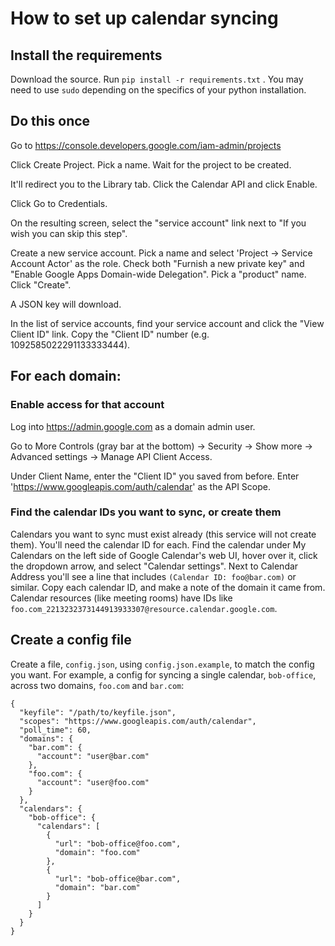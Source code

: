 # How to set up calendar syncing

## Install the requirements

Download the source. Run `pip install -r requirements.txt` . You may need to
use `sudo` depending on the specifics of your python installation.

## Do this once

Go to https://console.developers.google.com/iam-admin/projects

Click Create Project. Pick a name. Wait for the project to be created.

It'll redirect you to the Library tab. Click the Calendar API and click Enable.

Click Go to Credentials.

On the resulting screen, select the "service account" link next to "If you wish you can skip this step".

Create a new service account. Pick a name and select 'Project -> Service Account Actor' as the role. Check both "Furnish a new private key" and "Enable Google Apps Domain-wide Delegation". Pick a "product" name. Click "Create".

A JSON key will download.

In the list of service accounts, find your service account and click the "View Client ID" link. Copy the "Client ID" number (e.g. 1092585022291133333444).

## For each domain:

### Enable access for that account

Log into https://admin.google.com as a domain admin user.

Go to More Controls (gray bar at the bottom) -> Security -> Show more -> Advanced settings -> Manage API Client Access.

Under Client Name, enter the "Client ID" you saved from before. Enter 'https://www.googleapis.com/auth/calendar' as the API Scope.

### Find the calendar IDs you want to sync, or create them

Calendars you want to sync must exist already (this service will not create them).
You'll need the calendar ID for each. Find the calendar under My Calendars on
the left side of Google Calendar's web UI, hover over it, click the dropdown arrow,
and select "Calendar settings". Next to Calendar Address you'll see a line that includes
`(Calendar ID: foo@bar.com)` or similar. Copy each calendar ID, and make a note
of the domain it came from. Calendar resources (like meeting rooms) have IDs like
`foo.com_2213232373144913933307@resource.calendar.google.com`.

## Create a config file

Create a file, `config.json`, using `config.json.example`, to match the config you want. For example, a config
for syncing a single calendar, `bob-office`, across two domains, `foo.com` and `bar.com`:

```
{
  "keyfile": "/path/to/keyfile.json",
  "scopes": "https://www.googleapis.com/auth/calendar",
  "poll_time": 60,
  "domains": {
    "bar.com": {
      "account": "user@bar.com"
    },
    "foo.com": {
      "account": "user@foo.com"
    }
  },
  "calendars": {
    "bob-office": {
      "calendars": [
        {
          "url": "bob-office@foo.com",
          "domain": "foo.com"
        },
        {
          "url": "bob-office@bar.com",
          "domain": "bar.com"
        }
      ]
    }
  }
}
```
